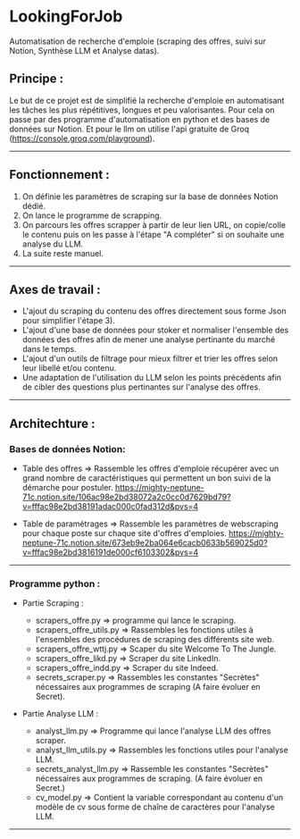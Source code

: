 # LookingForJob
Automatisation de recherche d'emploie (scraping des offres, suivi sur Notion, Synthèse LLM et Analyse datas).

## Principe :
Le but de ce projet est de simplifié la recherche d'emploie en automatisant les tâches les plus répétitives, longues et peu valorisantes.
Pour cela on passe par des programme d'automatisation en python et des bases de données sur Notion.
Et pour le llm on utilise l'api gratuite de Groq (https://console.groq.com/playground).
_____________

## Fonctionnement :
1) On définie les paramètres de scraping sur la base de données Notion dédié.
2) On lance le programme de scrapping.
3) On parcours les offres scrapper à partir de leur lien URL, on copie/colle le contenu puis on les passe à l'étape "A compléter" si on souhaite une analyse du LLM.
4) La suite reste manuel.
_____________

## Axes de travail : 
- L'ajout du scraping du contenu des offres directement sous forme Json pour simplifier l'étape 3).
- L'ajout d'une base de données pour stoker et normaliser l'ensemble des données des offres afin de mener une analyse pertinante du marché dans le temps.
- L'ajout d'un outils de filtrage pour mieux filtrer et trier les offres selon leur libellé et/ou contenu.
- Une adaptation de l'utilisation du LLM selon les points précédents afin de cibler des questions plus pertinantes sur l'analyse des offres.

_____________

## Architechture : 

### Bases de données Notion:
- Table des offres => Rassemble les offres d'emploie récupérer avec un grand nombre de caractéristiques qui permettent un bon suivi de la démarche pour postuler.
  https://mighty-neptune-71c.notion.site/106ac98e2bd38072a2c0cc0d7629bd79?v=fffac98e2bd38191adac000c0fad312d&pvs=4
  
- Table de paramétrages => Rassemble les paramètres de webscraping pour chaque poste sur chaque site d'offres d'emploies.
  https://mighty-neptune-71c.notion.site/673eb9e2ba064e6cacb0633b569025d0?v=fffac98e2bd3816191de000cf6103302&pvs=4
__________________________

### Programme python :
- Partie Scraping :
  - scrapers_offre.py => programme qui lance le scraping.
  - scrapers_offre_utils.py => Rassembles les fonctions utiles à l'ensembles des procédures de scraping des différents site web.
  - scrapers_offre_wttj.py => Scaper du site Welcome To The Jungle.
  - scrapers_offre_likd.py => Scraper du site LinkedIn.
  - scrapers_offre_indd.py => Scraper du site Indeed.
  - secrets_scraper.py => Rassembles les constantes "Secrètes" nécessaires aux programmes de scraping (A faire évoluer en Secret).

- Partie Analyse LLM :
  - analyst_llm.py => Programme qui lance l'analyse LLM des offres scraper.
  - analyst_llm_utils.py => Rassembles les fonctions utiles pour l'analyse LLM.
  - secrets_analyst_llm.py => Rassemble les constantes "Secrètes" nécessaires aux programmes de scraping. (A faire évoluer en Secret.)
  - cv_model.py => Contient la variable correspondant au contenu d'un modèle de cv sous forme de chaîne de caractères pour l'analyse LLM.
__________________________

